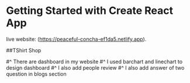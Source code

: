 # Getting Started with Create React App

live website: (https://peaceful-concha-ef1da5.netlify.app).

##TShirt Shop

#^  There are dashboard in my website
#^  I used barchart and linechart to design dashboard
#^  I also add people review
#^  I also add answer of two question in blogs section
